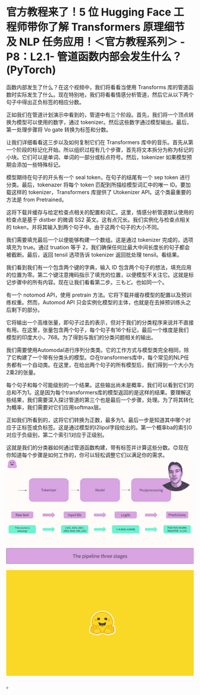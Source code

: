 # 官方教程来了！5 位 Hugging Face 工程师带你了解 Transformers 原理细节及 NLP 任务应用！＜官方教程系列＞ - P8：L2.1- 管道函数内部会发生什么？(PyTorch) 

函数内部发生了什么？在这个视频中，我们将看看当使用 Transforms 库的管道函数时实际发生了什么。现在特别地，我们将看看情感分析管道，然后它从以下两个句子中得出正负标签的相应分数。

正如我们在管道计划演示中看到的，管道中有三个阶段。首先，我们将一个顶点转换为模型可以使用的数字，通过 tokenizer。然后这些数字通过模型输出。最后，第一处理步骤将 Vo gate 转换为标签和分数。

让我们详细看看这三步以及如何复制它们在 Transformers 库中的音乐。首先从第一个阶段的标记化开始。所以组织过程有几个步骤，首先将文本拆分为称为标记的小块。它们可以是单词、单词的一部分或标点符号。然后，tokenizer 如果模型预期会添加一些特殊标记。

模型期待在句子的开头有一个 seal token，在句子的结尾有一个 sep token 进行分类。最后，tokenazer 将每个 token 匹配到所描绘模型词汇中的唯一 ID。要加载这样的 tokenizer，Transformers 库提供了 Utokenizer API。这个类最重要的方法是 from Pretrained。

这将下载并缓存与给定检查点相关的配置和词汇。这里，情感分析管道默认使用的检查点是基于 distber 的微调 SS2 英文。这有点冗长。我们实例化与检查点相关的 token，并将其输入到两个句子中。由于这两个句子的大小不同。

我们需要填充最后一个以便能够构建一个数组。这是通过 tokenizer 完成的，选项填充为 true。通过 truation 等于 2，我们确保任何比最大中间长度长的句子都会被截断。最后，返回 tensil 选项告诉 tokenizer 返回批处理 tensil。看结果。

我们看到我们有一个包含两个键的字典，输入 ID 包含两个句子的想法，填充应用的位置为零。第二个键注意掩码指示了填充的位置，以便模型不关注它。这就是标记步骤中的所有内容。现在让我们看看第二步。三もど。也如同一个。

有一个 notomod API，使用 pretrain 方法。它将下载并缓存模型的配置以及预训练权重。然而，Automod API 只会实例化模型的主体，也就是在去掉预训练头之后剩下的部分。

它将输出一个高维张量，即句子过去的表示，但对于我们的分类程序来说并不直接有用。在这里，张量包含两个句子，每个句子有16个标记，最后一个维度是我们模型的印度大小，768。为了得到与我们的分类问题相关的输出。

我们需要使用Automodal进行序列分类类。它的工作方式与模型类完全相同，除了它构建了一个带有分类头的模型。😊在transformers库中，每个常见的NLP任务都有一个自动类。在这里，在给出两个句子的所有模型后，我们得到一个大小为2乘2的张量。

每个句子和每个可能级别的一个结果。这些输出尚未是概率，我们可以看到它们的总和不为1。这是因为每个transformers库的模型返回的是这样的结果。要理解这些结果，我们需要深入探讨管道的第三个也是最后一个步骤，处理。为了将其转化为概率，我们需要对它们应用softmax层。

正如我们所看到的，这将它们转换为正数，最多为1。最后一步是知道其中哪个对应于正标签或负标签。这是通过模型的I2lipol字段给出的。第一个概率ba的索引0对应于负级别，第二个索引1对应于正级别。

这就是我们的分类器如何通过管道函数构建，带有标签并计算这些分数。😊现在你知道每个步骤是如何工作的，你可以轻松调整它们以满足你的需求。![](img/be1ca15e381cec8388260069320209cf_1.png)

![](img/be1ca15e381cec8388260069320209cf_2.png)

。
